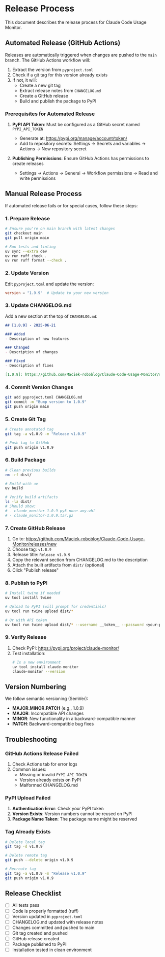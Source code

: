 # Release Process

This document describes the release process for Claude Code Usage Monitor.

## Automated Release (GitHub Actions)

Releases are automatically triggered when changes are pushed to the `main` branch. The GitHub Actions workflow will:

1. Extract the version from `pyproject.toml`
2. Check if a git tag for this version already exists
3. If not, it will:
   - Create a new git tag
   - Extract release notes from `CHANGELOG.md`
   - Create a GitHub release
   - Build and publish the package to PyPI

### Prerequisites for Automated Release

1. **PyPI API Token**: Must be configured as a GitHub secret named `PYPI_API_TOKEN`
   - Generate at: https://pypi.org/manage/account/token/
   - Add to repository secrets: Settings → Secrets and variables → Actions → New repository secret

2. **Publishing Permissions**: Ensure GitHub Actions has permissions to create releases
   - Settings → Actions → General → Workflow permissions → Read and write permissions

## Manual Release Process

If automated release fails or for special cases, follow these steps:

### 1. Prepare Release

```bash
# Ensure you're on main branch with latest changes
git checkout main
git pull origin main

# Run tests and linting
uv sync --extra dev
uv run ruff check .
uv run ruff format --check .
```

### 2. Update Version

Edit `pyproject.toml` and update the version:
```toml
version = "1.0.9"  # Update to your new version
```

### 3. Update CHANGELOG.md

Add a new section at the top of `CHANGELOG.md`:
```markdown
## [1.0.9] - 2025-06-21

### Added
- Description of new features

### Changed
- Description of changes

### Fixed
- Description of fixes

[1.0.9]: https://github.com/Maciek-roboblog/Claude-Code-Usage-Monitor/releases/tag/v1.0.9
```

### 4. Commit Version Changes

```bash
git add pyproject.toml CHANGELOG.md
git commit -m "Bump version to 1.0.9"
git push origin main
```

### 5. Create Git Tag

```bash
# Create annotated tag
git tag -a v1.0.9 -m "Release v1.0.9"

# Push tag to GitHub
git push origin v1.0.9
```

### 6. Build Package

```bash
# Clean previous builds
rm -rf dist/

# Build with uv
uv build

# Verify build artifacts
ls -la dist/
# Should show:
# - claude_monitor-1.0.9-py3-none-any.whl
# - claude_monitor-1.0.9.tar.gz
```

### 7. Create GitHub Release

1. Go to: https://github.com/Maciek-roboblog/Claude-Code-Usage-Monitor/releases/new
2. Choose tag: `v1.0.9`
3. Release title: `Release v1.0.9`
4. Copy the relevant section from CHANGELOG.md to the description
5. Attach the built artifacts from `dist/` (optional)
6. Click "Publish release"

### 8. Publish to PyPI

```bash
# Install twine if needed
uv tool install twine

# Upload to PyPI (will prompt for credentials)
uv tool run twine upload dist/*

# Or with API token
uv tool run twine upload dist/* --username __token__ --password <your-pypi-token>
```

### 9. Verify Release

1. Check PyPI: https://pypi.org/project/claude-monitor/
2. Test installation:
   ```bash
   # In a new environment
   uv tool install claude-monitor
   claude-monitor --version
   ```

## Version Numbering

We follow semantic versioning (SemVer):
- **MAJOR.MINOR.PATCH** (e.g., 1.0.9)
- **MAJOR**: Incompatible API changes
- **MINOR**: New functionality in a backward-compatible manner
- **PATCH**: Backward-compatible bug fixes

## Troubleshooting

### GitHub Actions Release Failed

1. Check Actions tab for error logs
2. Common issues:
   - Missing or invalid `PYPI_API_TOKEN`
   - Version already exists on PyPI
   - Malformed CHANGELOG.md

### PyPI Upload Failed

1. **Authentication Error**: Check your PyPI token
2. **Version Exists**: Version numbers cannot be reused on PyPI
3. **Package Name Taken**: The package name might be reserved

### Tag Already Exists

```bash
# Delete local tag
git tag -d v1.0.9

# Delete remote tag
git push --delete origin v1.0.9

# Recreate tag
git tag -a v1.0.9 -m "Release v1.0.9"
git push origin v1.0.9
```

## Release Checklist

- [ ] All tests pass
- [ ] Code is properly formatted (ruff)
- [ ] Version updated in `pyproject.toml`
- [ ] CHANGELOG.md updated with release notes
- [ ] Changes committed and pushed to main
- [ ] Git tag created and pushed
- [ ] GitHub release created
- [ ] Package published to PyPI
- [ ] Installation tested in clean environment
